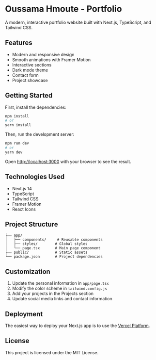 # Oussama Hmoute - Portfolio

A modern, interactive portfolio website built with Next.js, TypeScript, and Tailwind CSS.

## Features

- Modern and responsive design
- Smooth animations with Framer Motion
- Interactive sections
- Dark mode theme
- Contact form
- Project showcase

## Getting Started

First, install the dependencies:

```bash
npm install
# or
yarn install
```

Then, run the development server:

```bash
npm run dev
# or
yarn dev
```

Open [http://localhost:3000](http://localhost:3000) with your browser to see the result.

## Technologies Used

- Next.js 14
- TypeScript
- Tailwind CSS
- Framer Motion
- React Icons

## Project Structure

```
├── app/
│   ├── components/     # Reusable components
│   ├── styles/        # Global styles
│   └── page.tsx       # Main page component
├── public/            # Static assets
└── package.json       # Project dependencies
```

## Customization

1. Update the personal information in `app/page.tsx`
2. Modify the color scheme in `tailwind.config.js`
3. Add your projects in the Projects section
4. Update social media links and contact information

## Deployment

The easiest way to deploy your Next.js app is to use the [Vercel Platform](https://vercel.com/new?utm_medium=default-template&filter=next.js&utm_source=create-next-app&utm_campaign=create-next-app-readme).

## License

This project is licensed under the MIT License. 